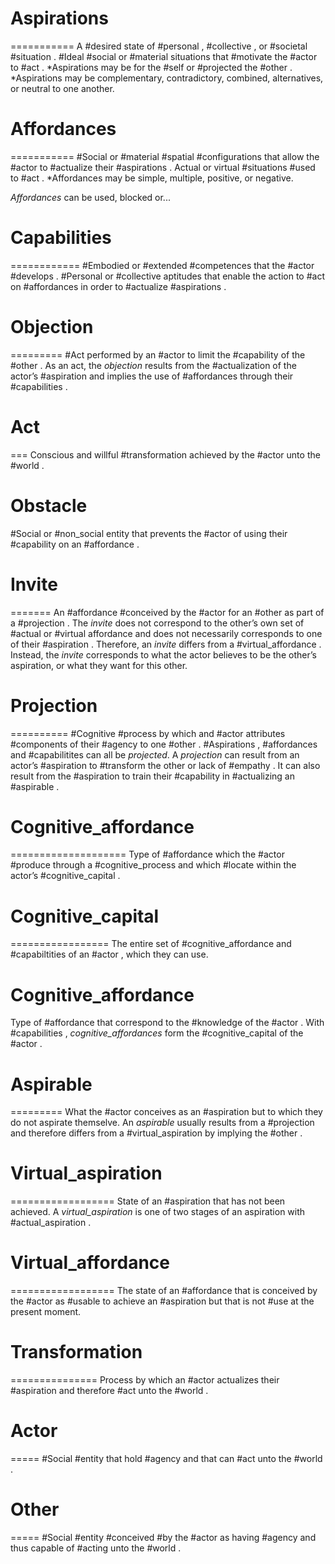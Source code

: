 # Aspirations
===========
A #desired state of #personal , #collective , or #societal #situation . #Ideal #social or #material situations that #motivate the #actor to #act . *Aspirations may be for the #self or #projected the #other . *Aspirations may be complementary, contradictory, combined, alternatives, or neutral to one another.

# Affordances
===========
#Social or #material #spatial #configurations that allow the #actor to #actualize their #aspirations . Actual or virtual #situations #used to #act . *Affordances may be simple, multiple, positive, or negative.

*Affordances* can be used, blocked or...

# Capabilities
============
#Embodied or #extended #competences that the #actor #develops . #Personal or #collective aptitudes that enable the action to #act on #affordances in order to #actualize #aspirations .

# Objection
=========
#Act performed by an #actor to limit the #capability of the #other . As an act, the *objection* results from the #actualization of the actor’s #aspiration and implies the use of #affordances through their #capabilities . 

# Act
===
Conscious and willful #transformation achieved by the #actor unto the #world . 

# Obstacle
#Social or #non_social entity that prevents the #actor of using their #capability on an #affordance .

# Invite
=======
An #affordance #conceived by the #actor for an #other as part of a #projection . The *invite* does not correspond to the other’s own set of #actual or #virtual affordance and does not necessarily corresponds to one of their #aspiration . Therefore, an *invite* differs from a #virtual_affordance . Instead, the *invite* corresponds to what the actor believes to be the other’s aspiration, or what they want for this other. 

# Projection
==========
#Cognitive #process by which and #actor attributes #components of their #agency to one #other . #Aspirations , #affordances and #capabilitites can all be *projected*. A *projection* can result from an actor’s #aspiration to #transform the other or lack of #empathy . It can also result from the #aspiration to train their #capability in #actualizing an #aspirable .

# Cognitive_affordance
====================
Type of #affordance which the #actor #produce through a #cognitive_process and which #locate within the actor’s #cognitive_capital .

# Cognitive_capital
=================
The entire set of #cognitive_affordance and #capabiltities of an #actor , which they can use.

# Cognitive_affordance
Type of #affordance that correspond to the #knowledge of the #actor . With #capabilities , *cognitive_affordances* form the #cognitive_capital of the #actor . 

# Aspirable
=========
What the #actor conceives as an #aspiration but to which they do not aspirate themselve. An *aspirable* usually results from a #projection and therefore differs from a #virtual_aspiration by implying the #other .

# Virtual_aspiration
==================
State of an #aspiration that has not been achieved. A *virtual_aspiration* is one of two stages of an aspiration with #actual_aspiration . 

# Virtual_affordance
==================
The state of an #affordance that is conceived by the #actor as #usable to achieve an #aspiration but that is not #use at the present moment. 

# Transformation
===============
Process by which an #actor actualizes their #aspiration and therefore #act unto the #world .

# Actor
=====
#Social #entity that hold #agency and that can #act unto the #world .

# Other
=====
#Social #entity #conceived #by the #actor as having #agency and thus capable of #acting unto the #world .